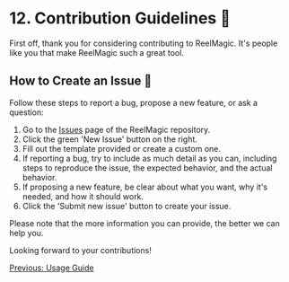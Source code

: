 # 12. Contribution Guidelines 📝

First off, thank you for considering contributing to ReelMagic. It's people like you that make ReelMagic such a great tool.

## How to Create an Issue 🐞

Follow these steps to report a bug, propose a new feature, or ask a question:

1. Go to the [Issues](https://github.com/rushtix/reelmagic/issues) page of the ReelMagic repository.
2. Click the green 'New Issue' button on the right. 
3. Fill out the template provided or create a custom one.
4. If reporting a bug, try to include as much detail as you can, including steps to reproduce the issue, the expected behavior, and the actual behavior.
5. If proposing a new feature, be clear about what you want, why it's needed, and how it should work.
6. Click the 'Submit new issue' button to create your issue.

Please note that the more information you can provide, the better we can help you. 

Looking forward to your contributions!

[Previous: Usage Guide](https://github.com/rushtix/reelmagic/blob/main/docs/usage-guide.md)


